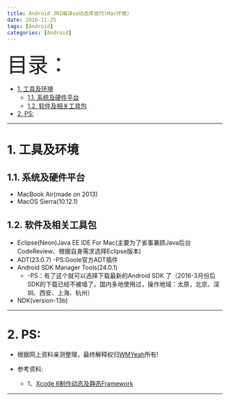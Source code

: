 ```yaml
---
title: Android JNI编译so动态库技巧(Mac环境)
date: 2016-11-25
tags: [Android]
categories: [Android]
---
```

<font size=20>目录：</font>
<!-- TOC -->

- [1. 工具及环境](#1-工具及环境)
  - [1.1. 系统及硬件平台](#11-系统及硬件平台)
  - [1.2. 软件及相关工具包](#12-软件及相关工具包)
- [2. PS:](#2-ps)

<!-- /TOC -->

----

# 1. 工具及环境

## 1.1. 系统及硬件平台
* MacBook Air(made on 2013)
* MacOS Sierra(10.12.1)

## 1.2. 软件及相关工具包
* Eclipse(Neon)Java EE IDE For Mac(主要为了省事兼顾Java后台CodeReview、根据自身需求选择Eclipse版本)
* ADT(23.0.7) -PS:Goole官方ADT插件
* Android SDK Manager Tools(24.0.1) 
	*	-PS：有了这个就可以选择下载最新的Android SDK 了（2016-3月份后SDK的下载已经不被墙了，国内多地使用过，操作地域：太原，北京、深圳、西安、上海、杭州）
* NDK(version-13b)

----

# 2. PS:

* 根据网上资料亲测整理，最终解释权归[WMYeah][1]所有!

* 参考资料:

    * 1、[Xcode 6制作动态及静态Framework][2]

------

[1]:http://www.wmyeah.com
[2]:http://www.cocoachina.com/ios/20141126/10322.html